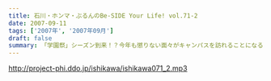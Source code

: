```yaml
---
title: 石川・ホンマ・ぶるんのBe-SIDE Your Life! vol.71-2
date: 2007-09-11
tags: ['2007年', '2007年09月']
draft: false
summary: 「学園祭」シーズン到来！？今年も懲りない面々がキャンパスを訪れることになるかもしれません！しかも首都圏脱出で！明るいキャンパスライフに強い憧れを持つお三方の登場は秋空の中になりそう・・・NAMAE
---
```


http://project-phi.ddo.jp/ishikawa/ishikawa071_2.mp3
